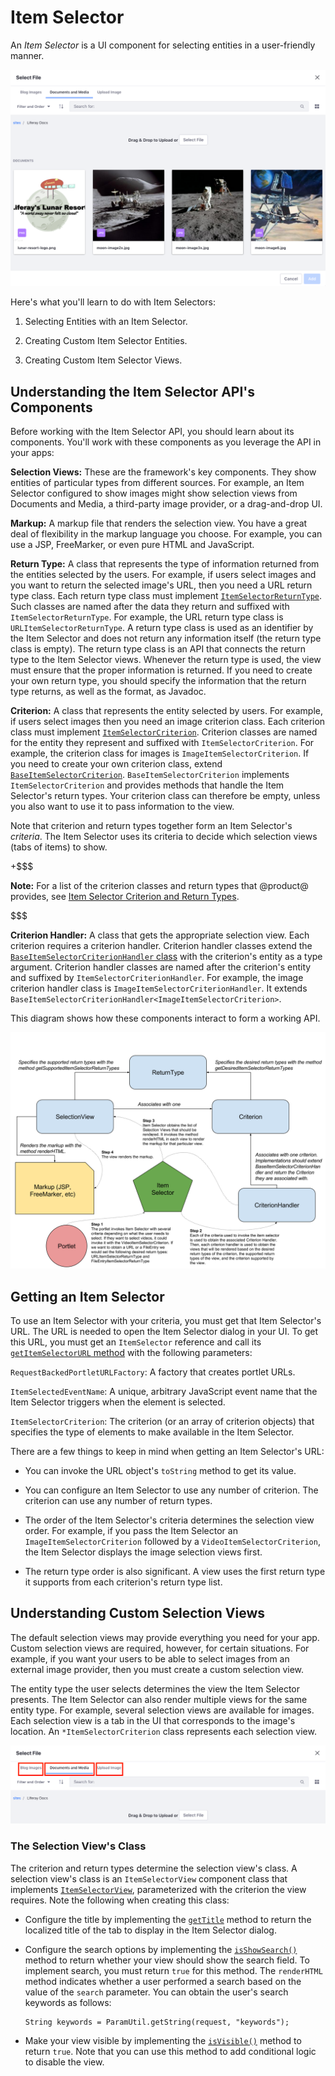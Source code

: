 # Item Selector [](id=item-selector)

An *Item Selector* is a UI component for selecting entities in a user-friendly 
manner. 

![Figure 1: Item Selectors select different kinds of entities.](../../../images/item-selector-dialog-02.png)

Here's what you'll learn to do with Item Selectors: 

1.  Selecting Entities with an Item Selector. 

2.  Creating Custom Item Selector Entities. 

3.  Creating Custom Item Selector Views. 

## Understanding the Item Selector API's Components [](id=understanding-the-item-selector-apis-components)

Before working with the Item Selector API, you should learn about its 
components. You'll work with these components as you leverage the API in your 
apps: 

**Selection Views:** These are the framework's key components. They show 
entities of particular types from different sources. For example, an Item 
Selector configured to show images might show selection views from Documents and 
Media, a third-party image provider, or a drag-and-drop UI. 

**Markup:** A markup file that renders the selection view. You have a great deal 
of flexibility in the markup language you choose. For example, you can use a 
JSP, FreeMarker, or even pure HTML and JavaScript. 

**Return Type:** A class that represents the type of information returned from 
the entities selected by the users. For example, if users select images and you 
want to return the selected image's URL, then you need a URL return type class. 
Each return type class must implement 
[`ItemSelectorReturnType`](@app-ref@/collaboration/latest/javadocs/com/liferay/item/selector/ItemSelectorReturnType.html). 
Such classes are named after the data they return and suffixed with 
`ItemSelectorReturnType`. For example, the URL return type class is 
`URLItemSelectorReturnType`. A return type class is used as an identifier by the 
Item Selector and does not return any information itself (the return type class 
is empty). The return type class is an API that connects the return type to the 
Item Selector views. Whenever the return type is used, the view must ensure that 
the proper information is returned. If you need to create your own return type, 
you should specify the information that the return type returns, as well as the 
format, as Javadoc. 

**Criterion:** A class that represents the entity selected by users. For 
example, if users select images then you need an image criterion class. Each 
criterion class must implement 
[`ItemSelectorCriterion`](@app-ref@/collaboration/latest/javadocs/com/liferay/item/selector/ItemSelectorCriterion.html). 
Criterion classes are named for the entity they represent and suffixed with 
`ItemSelectorCriterion`. For example, the criterion class for images is 
`ImageItemSelectorCriterion`. If you need to create your own criterion class, 
extend 
[`BaseItemSelectorCriterion`](@app-ref@/collaboration/latest/javadocs/com/liferay/item/selector/BaseItemSelectorCriterion.html). 
`BaseItemSelectorCriterion` implements `ItemSelectorCriterion` and provides 
methods that handle the Item Selector's return types. Your criterion class can 
therefore be empty, unless you also want to use it to pass information to the 
view. 

Note that criterion and return types together form an Item Selector's 
*criteria*. The Item Selector uses its criteria to decide which selection views 
(tabs of items) to show. 

+$$$

**Note:** For a list of the criterion classes and return types that @product@ 
provides, see 
[Item Selector Criterion and Return Types](/develop/reference/-/knowledge_base/7-2/item-selector-criterion-and-return-types). 

$$$

**Criterion Handler:** A class that gets the appropriate selection view. Each 
criterion requires a criterion handler. Criterion handler classes extend the 
[`BaseItemSelectorCriterionHandler` class](@app-ref@/collaboration/latest/javadocs/com/liferay/item/selector/BaseItemSelectorCriterionHandler.html) 
with the criterion's entity as a type argument. Criterion handler classes are 
named after the criterion's entity and suffixed by 
`ItemSelectorCriterionHandler`. For example, the image criterion handler class 
is `ImageItemSelectorCriterionHandler`. It extends 
`BaseItemSelectorCriterionHandler<ImageItemSelectorCriterion>`. 

This diagram shows how these components interact to form a working API. 

![Figure 1: Item Selector views (selection views) are determined by the return type and criterion, and rendered by the markup.](../../../images/item-selector-architecture.png)

## Getting an Item Selector

To use an Item Selector with your criteria, you must get that Item Selector's 
URL. The URL is needed to open the Item Selector dialog in your UI. To get this 
URL, you must get an `ItemSelector` reference and call its 
[`getItemSelectorURL` method](@app-ref@/collaboration/latest/javadocs/com/liferay/item/selector/ItemSelector.html#getItemSelectorURL-com.liferay.portal.kernel.portlet.RequestBackedPortletURLFactory-java.lang.String-com.liferay.item.selector.ItemSelectorCriterion...-) 
with the following parameters: 

`RequestBackedPortletURLFactory`: A factory that creates portlet URLs. 

`ItemSelectedEventName`: A unique, arbitrary JavaScript event name that the Item 
Selector triggers when the element is selected. 

`ItemSelectorCriterion`: The criterion (or an array of criterion objects) that 
specifies the type of elements to make available in the Item Selector. 

There are a few things to keep in mind when getting an Item Selector's URL: 

-   You can invoke the URL object's `toString` method to get its value.

-   You can configure an Item Selector to use any number of criterion. The 
    criterion can use any number of return types. 

-   The order of the Item Selector's criteria determines the selection view 
    order. For example, if you pass the Item Selector an 
    `ImageItemSelectorCriterion` followed by a `VideoItemSelectorCriterion`, the 
    Item Selector displays the image selection views first. 

-   The return type order is also significant. A view uses the first return type 
    it supports from each criterion's return type list. 

## Understanding Custom Selection Views

The default selection views may provide everything you need for your app. Custom 
selection views are required, however, for certain situations. For example, if 
you want your users to be able to select images from an external image provider, 
then you must create a custom selection view. 

The entity type the user selects determines the view the Item Selector presents. 
The Item Selector can also render multiple views for the same entity type. For 
example, several selection views are available for images. Each selection view 
is a tab in the UI that corresponds to the image's location. An 
`*ItemSelectorCriterion` class represents each selection view. 

![Figure 1: An entity type can have multiple selection views.](../../../images/item-selector-tabs.png)

### The Selection View's Class

The criterion and return types determine the selection view's class. A selection 
view's class is an `ItemSelectorView` component class that implements 
[`ItemSelectorView`](@app-ref@/collaboration/latest/javadocs/com/liferay/item/selector/ItemSelectorView.html), 
parameterized with the criterion the view requires. Note the following when 
creating this class: 

-   Configure the title by implementing the 
    [`getTitle`](@app-ref@/collaboration/latest/javadocs/com/liferay/item/selector/ItemSelectorView.html#getTitle-java.util.Locale-) 
    method to return the localized title of the tab to display in the Item 
    Selector dialog. 

-   Configure the search options by implementing the 
    [`isShowSearch()`](@app-ref@/collaboration/latest/javadocs/com/liferay/item/selector/ItemSelectorView.html#isShowSearch--) 
    method to return whether your view should show the search field. To 
    implement search, you must return `true` for this method. The `renderHTML` 
    method indicates whether a user performed a search based on the value of the 
    `search` parameter. You can obtain the user's search keywords as follows: 

        String keywords = ParamUtil.getString(request, "keywords");

-   Make your view visible by implementing the 
    [`isVisible()`](@app-ref@/collaboration/latest/javadocs/com/liferay/item/selector/ItemSelectorView.html#isVisible-com.liferay.portal.kernel.theme.ThemeDisplay-) 
    method to return `true`. Note that you can use this method to add 
    conditional logic to disable the view. 
